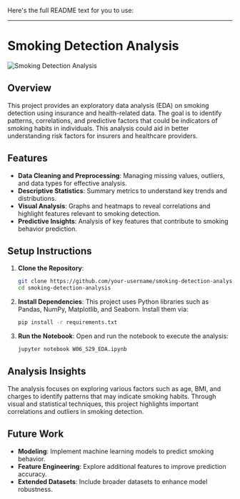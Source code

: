 Here's the full README text for you to use:

---

# Smoking Detection Analysis

![Smoking Detection Analysis](A_visual_representation_of_smoking_detection_analy.png)

## Overview

This project provides an exploratory data analysis (EDA) on smoking detection using insurance and health-related data. The goal is to identify patterns, correlations, and predictive factors that could be indicators of smoking habits in individuals. This analysis could aid in better understanding risk factors for insurers and healthcare providers.

## Features

- **Data Cleaning and Preprocessing**: Managing missing values, outliers, and data types for effective analysis.
- **Descriptive Statistics**: Summary metrics to understand key trends and distributions.
- **Visual Analysis**: Graphs and heatmaps to reveal correlations and highlight features relevant to smoking detection.
- **Predictive Insights**: Analysis of key features that contribute to smoking behavior prediction.

## Setup Instructions

1. **Clone the Repository**:
    ```bash
    git clone https://github.com/your-username/smoking-detection-analysis.git
    cd smoking-detection-analysis
    ```

2. **Install Dependencies**:
    This project uses Python libraries such as Pandas, NumPy, Matplotlib, and Seaborn. Install them via:
    ```bash
    pip install -r requirements.txt
    ```

3. **Run the Notebook**:
    Open and run the notebook to execute the analysis:
    ```bash
    jupyter notebook W06_S29_EDA.ipynb
    ```

## Analysis Insights

The analysis focuses on exploring various factors such as age, BMI, and charges to identify patterns that may indicate smoking habits. Through visual and statistical techniques, this project highlights important correlations and outliers in smoking detection.

## Future Work

- **Modeling**: Implement machine learning models to predict smoking behavior.
- **Feature Engineering**: Explore additional features to improve prediction accuracy.
- **Extended Datasets**: Include broader datasets to enhance model robustness.

